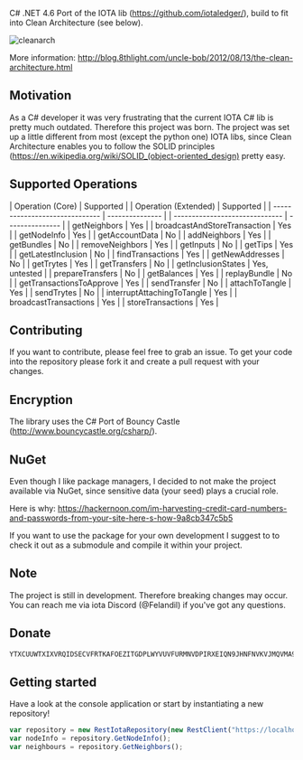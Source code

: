 C# .NET 4.6 Port of the IOTA lib (https://github.com/iotaledger/), build to fit into Clean Architecture (see below).

![cleanarch](http://i.imgur.com/WkBAATy.png)

More information:
http://blog.8thlight.com/uncle-bob/2012/08/13/the-clean-architecture.html

## Motivation

As a C# developer it was very frustrating that the current IOTA C# lib is pretty much outdated. Therefore this project was born.
The project was set up a little different from most (except the python one) IOTA libs, since Clean Architecture enables you to follow the SOLID principles (https://en.wikipedia.org/wiki/SOLID_(object-oriented_design) pretty easy.

## Supported Operations

| Operation (Core)				 | Supported       | | Operation (Extended)			  | Supported       | 
| ------------------------------ | --------------- | | ------------------------------ | --------------- | 
| getNeighbors					 | Yes		       | | broadcastAndStoreTransaction   | Yes		        |
| getNodeInfo					 | Yes             | | getAccountData				  | No		        |
| addNeighbors					 | Yes			   | | getBundles					  | No		        |
| removeNeighbors				 | Yes			   | | getInputs					  | No		        |
| getTips						 | Yes             | | getLatestInclusion			  | No		        |
| findTransactions				 | Yes	           | | getNewAddresses				  | No		        |
| getTrytes						 | Yes			   | | getTransfers					  | No		        |
| getInclusionStates			 | Yes, untested   | | prepareTransfers				  | No		        |
| getBalances					 | Yes    		   | | replayBundle					  | No		        |
| getTransactionsToApprove		 | Yes             | | sendTransfer					  | No		        |
| attachToTangle				 | Yes             | | sendTrytes					  | No		        |
| interruptAttachingToTangle	 | Yes             |
| broadcastTransactions			 | Yes			   |
| storeTransactions				 | Yes			   |


## Contributing

If you want to contribute, please feel free to grab an issue. To get your code into the repository please fork it and create a pull request with your changes.

## Encryption

The library uses the C# Port of Bouncy Castle (http://www.bouncycastle.org/csharp/).

## NuGet

Even though I like package managers, I decided to not make the project available via NuGet, since sensitive data (your seed) plays a crucial role.

Here is why:
https://hackernoon.com/im-harvesting-credit-card-numbers-and-passwords-from-your-site-here-s-how-9a8cb347c5b5

If you want to use the package for your own development I suggest to to check it out as a submodule and compile it within your project.

## Note

The project is still in development. Therefore breaking changes may occur.
You can reach me via iota Discord (@Felandil) if you've got any questions.

## Donate

```javascript
YTXCUUWTXIXVRQIDSECVFRTKAFOEZITGDPLWYVUVFURMNVDPIRXEIQN9JHNFNVKVJMQVMA9GDZJROTSFZHIVJOVAEC
```

## Getting started

Have a look at the console application or start by instantiating a new repository!

```javascript
var repository = new RestIotaRepository(new RestClient("https://localhost:14265"));
var nodeInfo = repository.GetNodeInfo();
var neighbours = repository.GetNeighbors();
```

